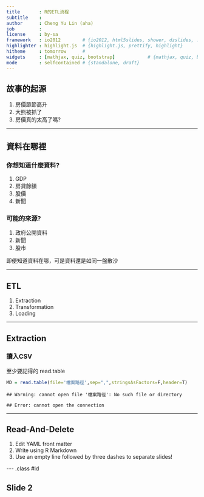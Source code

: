 ```yaml
---
title       : R的ETL流程
subtitle    : 
author      : Cheng Yu Lin (aha)
job         : 
license     : by-sa
framework   : io2012        # {io2012, html5slides, shower, dzslides, ...}
highlighter : highlight.js  # {highlight.js, prettify, highlight}
hitheme     : tomorrow      # 
widgets     : [mathjax, quiz, bootstrap]            # {mathjax, quiz, bootstrap}
mode        : selfcontained # {standalone, draft}
---
```



## 故事的起源

1. 房價節節高升
2. 大熊被抓了
3. 房價真的太高了嗎?

--- 

## 資料在哪裡

### 你想知道什麼資料?

1. GDP
2. 房貸餘額
3. 股價
4. 新聞

### 可能的來源?
1. 政府公開資料
2. 新聞
3. 股市

即便知道資料在哪，可是資料還是如同一盤散沙

---  

## ETL

1. Extraction
2. Transformation
3. Loading

--- 

## Extraction

### 讀入CSV

至少要記得的 read.table

```r
MD = read.table(file='檔案路徑',sep=",",stringsAsFactors=F,header=T)
```

```
## Warning: cannot open file '檔案路徑': No such file or directory
```

```
## Error: cannot open the connection
```

--- 
## Read-And-Delete

1. Edit YAML front matter
2. Write using R Markdown
3. Use an empty line followed by three dashes to separate slides!

--- .class #id 

## Slide 2




